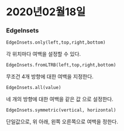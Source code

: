 # 2020년02월18일

### EdgeInsets

```
EdgeInsets.only(left,top,right,bottom)
```
각 위치마다 여백을 설정할 수 있다.

```
EdgeInsets.fromLTRB(left,top,right,bottom)
```
무조건 4개 방향에 대한 여백을 지정한다.

```
EdgeInsets.all(value)
```
네 개의 방향에 대한 여백을 같은 값 으로 설정한다.

```
EdgeInsets.symmetric(vertical, horizontal)
```
단일값으로, 위 아래, 왼쪽 오른쪽으로 여백을 정한다.